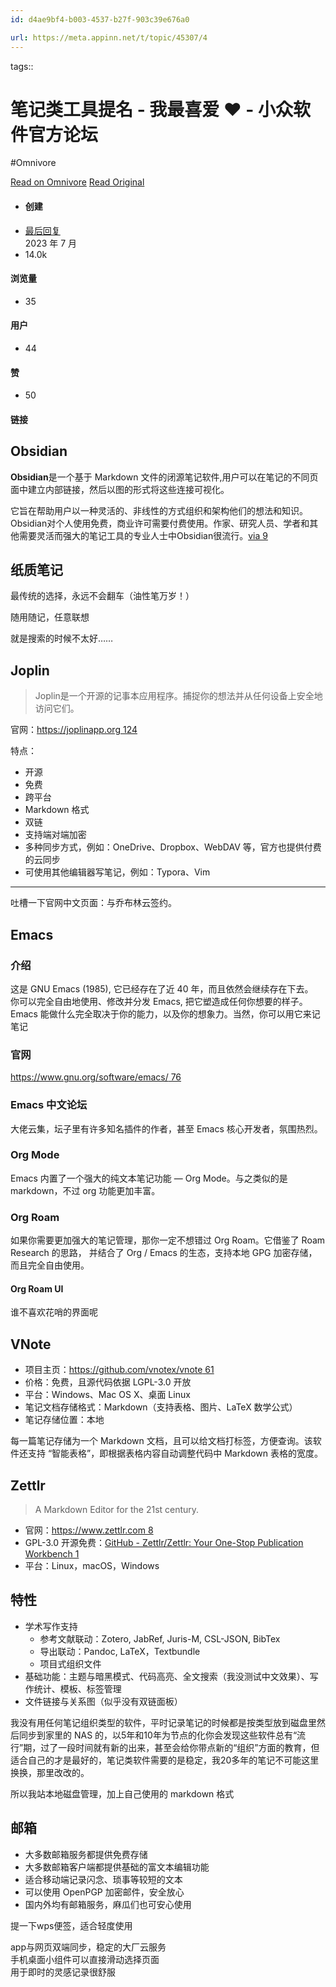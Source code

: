 ```yaml
---
id: d4ae9bf4-b003-4537-b27f-903c39e676a0

url: https://meta.appinn.net/t/topic/45307/4
---
```



tags:: 

# 笔记类工具提名 - 我最喜爱 ❤️ - 小众软件官方论坛
#Omnivore

[Read on Omnivore](https://omnivore.app/me/-190d0505132)
[Read Original](https://meta.appinn.net/t/topic/45307/4)

* #### 创建
* [ 最后回复 ](https://meta.appinn.net/t/topic/45307/37)  
[ ](https://meta.appinn.net/t/topic/45307/37)  2023 年 7 月
* 14.0k  
#### 浏览量
* 35  
#### 用户
* 44  
#### 赞
* 50  
#### 链接

## [](#obsidian-1)Obsidian

**Obsidian**是一个基于 Markdown 文件的闭源笔记软件,用户可以在笔记的不同页面中建立内部链接，然后以图的形式将这些连接可视化。

它旨在帮助用户以一种灵活的、非线性的方式组织和架构他们的想法和知识。Obsidian对个人使用免费，商业许可需要付费使用。作家、研究人员、学者和其他需要灵活而强大的笔记工具的专业人士中Obsidian很流行。[via 9](https://zh.wikipedia.org/zh-hans/Obsidian)

## [](#h-1)纸质笔记

最传统的选择，永远不会翻车（油性笔万岁！）

随用随记，任意联想

就是搜索的时候不太好……

## [](#joplin-1)Joplin

> Joplin是一个开源的记事本应用程序。捕捉你的想法并从任何设备上安全地访问它们。

官网：[https://joplinapp.org 124](https://joplinapp.org/)

特点：

* 开源
* 免费
* 跨平台
* Markdown 格式
* 双链
* 支持端对端加密
* 多种同步方式，例如：OneDrive、Dropbox、WebDAV 等，官方也提供付费的云同步
* 可使用其他编辑器写笔记，例如：Typora、Vim

---

吐槽一下官网中文页面：与乔布林云签约。

## [](#emacs-1)Emacs

### [](#h-2)介绍

这是 GNU Emacs (1985), 它已经存在了近 40 年，而且依然会继续存在下去。  
你可以完全自由地使用、修改并分发 Emacs, 把它塑造成任何你想要的样子。Emacs 能做什么完全取决于你的能力，以及你的想象力。当然，你可以用它来记笔记 

### [](#h-3)官网

[https://www.gnu.org/software/emacs/ 76](https://www.gnu.org/software/emacs/)

### [](#emacs-4)Emacs 中文论坛

大佬云集，坛子里有许多知名插件的作者，甚至 Emacs 核心开发者，氛围热烈。

### [](#org-mode-5)Org Mode

Emacs 内置了一个强大的纯文本笔记功能 — Org Mode。与之类似的是 markdown，不过 org 功能更加丰富。

### [](#org-roam-6)Org Roam

如果你需要更加强大的笔记管理，那你一定不想错过 Org Roam。它借鉴了 Roam Research 的思路， 并结合了 Org / Emacs 的生态，支持本地 GPG 加密存储，而且完全自由使用。

#### [](#org-roam-ui-7)Org Roam UI

谁不喜欢花哨的界面呢 

## [](#vnote-1)VNote

* 项目主页：[https://github.com/vnotex/vnote 61](https://github.com/vnotex/vnote)
* 价格：免费，且源代码依据 LGPL-3.0 开放
* 平台：Windows、Mac OS X、桌面 Linux
* 笔记文档存储格式：Markdown（支持表格、图片、LaTeX 数学公式）
* 笔记存储位置：本地

每一篇笔记存储为一个 Markdown 文档，且可以给文档打标签，方便查询。该软件还支持 “智能表格”，即根据表格内容自动调整代码中 Markdown 表格的宽度。

## [](#zettlr-1)Zettlr

> A Markdown Editor for the 21st century.

* 官网：[https://www.zettlr.com 8](https://www.zettlr.com/)
* GPL-3.0 开源免费：[GitHub - Zettlr/Zettlr: Your One-Stop Publication Workbench 1](https://github.com/Zettlr/Zettlr)
* 平台：Linux，macOS，Windows

## [](#h-2)特性

* 学术写作支持  
   * 参考文献联动：Zotero, JabRef, Juris-M, CSL-JSON, BibTex  
   * 导出联动：Pandoc, LaTeX，Textbundle  
   * 项目式组织文件
* 基础功能：主题与暗黑模式、代码高亮、全文搜索（我没测试中文效果）、写作统计、模板、标签管理
* 文件链接与关系图（似乎没有双链面板）

我没有用任何笔记组织类型的软件，平时记录笔记的时候都是按类型放到磁盘里然后同步到家里的 NAS 的，以5年和10年为节点的化你会发现这些软件总有“流行”期，过了一段时间就有新的出来，甚至会给你带点新的“组织”方面的教育，但适合自己的才是最好的，笔记类软件需要的是稳定，我20多年的笔记不可能这里换换，那里改改的。

所以我站本地磁盘管理，加上自己使用的 markdown 格式

## [](#h-1)邮箱

* 大多数邮箱服务都提供免费存储
* 大多数邮箱客户端都提供基础的富文本编辑功能
* 适合移动端记录闪念、琐事等较短的文本
* 可以使用 OpenPGP 加密邮件，安全放心
* 国内外均有邮箱服务，麻瓜们也可安心使用

提一下wps便签，适合轻度使用

app与网页双端同步，稳定的大厂云服务  
手机桌面小组件可以直接滑动选择页面  
用于即时的灵感记录很舒服


